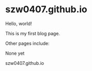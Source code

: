 # szw0407.github.io

Hello, world!

This is my first blog page.

Other pages include:

None yet

szw0407.github.io

